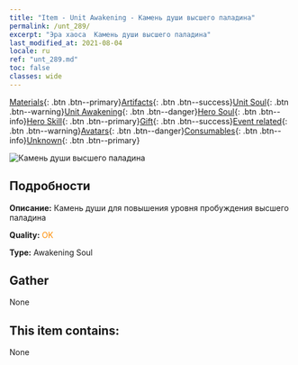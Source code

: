 ```yaml
---
title: "Item - Unit Awakening - Камень души высшего паладина"
permalink: /unt_289/
excerpt: "Эра хаоса  Камень души высшего паладина"
last_modified_at: 2021-08-04
locale: ru
ref: "unt_289.md"
toc: false
classes: wide
---
```

 [Materials](/ItemsRU/){: .btn .btn--primary}[Artifacts](/ItemsRU/Artifacts/){: .btn .btn--success}[Unit Soul](/ItemsRU/UnitSoul/){: .btn .btn--warning}[Unit Awakening](/ItemsRU/UnitAwakening/){: .btn .btn--danger}[Hero Soul](/ItemsRU/HeroSoul/){: .btn .btn--info}[Hero Skill](/ItemsRU/HeroSkill/){: .btn .btn--primary}[Gift](/ItemsRU/Gift/){: .btn .btn--success}[Event related](/ItemsRU/Events/){: .btn .btn--warning}[Avatars](/ItemsRU/Avatars/){: .btn .btn--danger}[Consumables](/ItemsRU/Consumables/){: .btn .btn--info}[Unknown](/ItemsRU/Unknown/){: .btn .btn--primary}

 ![Камень души высшего паладина](/images/u/tia_shengqishi.jpg)

## Подробности
 **Описание:** Камень души для повышения уровня пробуждения высшего паладина

 **Quality:** <span style="color: #FF8C00">OK</span>

 **Type:** Awakening Soul

## Gather

  None

## This item contains:

  None

